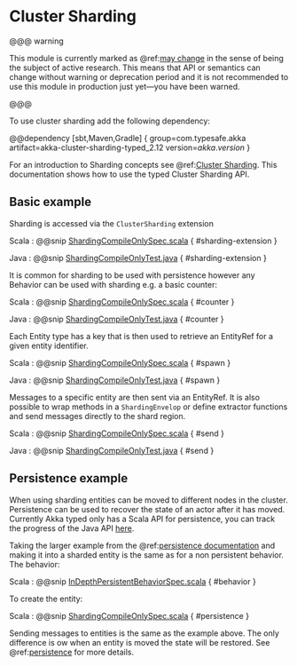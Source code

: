# Cluster Sharding

@@@ warning

This module is currently marked as @ref:[may change](common/may-change.md) in the sense
  of being the subject of active research. This means that API or semantics can
  change without warning or deprecation period and it is not recommended to use
  this module in production just yet—you have been warned.
  
@@@

To use cluster sharding add the following dependency:

@@dependency [sbt,Maven,Gradle] {
  group=com.typesafe.akka
  artifact=akka-cluster-sharding-typed_2.12
  version=$akka.version$
}

For an introduction to Sharding concepts see @ref:[Cluster Sharding](cluster-sharding.md). This documentation shows how to use the typed
Cluster Sharding API.

## Basic example

Sharding is accessed via the `ClusterSharding` extension

Scala
:  @@snip [ShardingCompileOnlySpec.scala]($akka$/akka-cluster-sharding-typed/src/test/scala/doc/akka/cluster/sharding/typed/ShardingCompileOnlySpec.scala) { #sharding-extension }

Java
:  @@snip [ShardingCompileOnlyTest.java]($akka$/akka-cluster-sharding-typed/src/test/java/jdoc/akka/cluster/sharding/typed/ShardingCompileOnlyTest.java) { #sharding-extension }

It is common for sharding to be used with persistence however any Behavior can be used with sharding e.g. a basic counter:

Scala
:  @@snip [ShardingCompileOnlySpec.scala]($akka$/akka-cluster-sharding-typed/src/test/scala/doc/akka/cluster/sharding/typed/ShardingCompileOnlySpec.scala) { #counter }

Java
:  @@snip [ShardingCompileOnlyTest.java]($akka$/akka-cluster-sharding-typed/src/test/java/jdoc/akka/cluster/sharding/typed/ShardingCompileOnlyTest.java) { #counter }

Each Entity type has a key that is then used to retrieve an EntityRef for a given entity identifier. 

Scala
:  @@snip [ShardingCompileOnlySpec.scala]($akka$/akka-cluster-sharding-typed/src/test/scala/doc/akka/cluster/sharding/typed/ShardingCompileOnlySpec.scala) { #spawn }

Java
:  @@snip [ShardingCompileOnlyTest.java]($akka$/akka-cluster-sharding-typed/src/test/java/jdoc/akka/cluster/sharding/typed/ShardingCompileOnlyTest.java) { #spawn }

Messages to a specific entity are then sent via an EntityRef. 
It is also possible to wrap methods in a `ShardingEnvelop` or define extractor functions and send messages directly to the shard region.

Scala
:  @@snip [ShardingCompileOnlySpec.scala]($akka$/akka-cluster-sharding-typed/src/test/scala/doc/akka/cluster/sharding/typed/ShardingCompileOnlySpec.scala) { #send }

Java
:  @@snip [ShardingCompileOnlyTest.java]($akka$/akka-cluster-sharding-typed/src/test/java/jdoc/akka/cluster/sharding/typed/ShardingCompileOnlyTest.java) { #send }

## Persistence example

When using sharding entities can be moved to different nodes in the cluster. Persistence can be used to recover the state of 
an actor after it has moved. Currently Akka typed only has a Scala API for persistence, you can track the progress of the
Java API [here](https://github.com/akka/akka/issues/24193).

Taking the larger example from the @ref:[persistence documentation](persistence-typed.md#larger-example) and making it into
a sharded entity is the same as for a non persistent behavior. The behavior:

Scala
:  @@snip [InDepthPersistentBehaviorSpec.scala]($akka$/akka-persistence-typed/src/test/scala/docs/akka/persistence/typed/InDepthPersistentBehaviorSpec.scala) { #behavior }

To create the entity:

Scala
:  @@snip [ShardingCompileOnlySpec.scala]($akka$/akka-cluster-sharding-typed/src/test/scala/doc/akka/cluster/sharding/typed/ShardingCompileOnlySpec.scala) { #persistence }

Sending messages to entities is the same as the example above. The only difference is ow when an entity is moved the state will be restored. 
See @ref:[persistence](persistence-typed.md) for more details.
